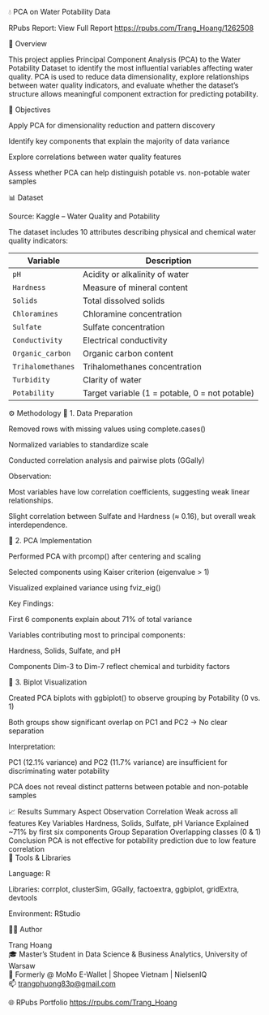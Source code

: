 💧 PCA on Water Potability Data

RPubs Report: View Full Report
https://rpubs.com/Trang_Hoang/1262508

📘 Overview

This project applies Principal Component Analysis (PCA) to the Water Potability Dataset to identify the most influential variables affecting water quality.
PCA is used to reduce data dimensionality, explore relationships between water quality indicators, and evaluate whether the dataset’s structure allows meaningful component extraction for predicting potability.

🎯 Objectives

Apply PCA for dimensionality reduction and pattern discovery

Identify key components that explain the majority of data variance

Explore correlations between water quality features

Assess whether PCA can help distinguish potable vs. non-potable water samples

📊 Dataset

Source: Kaggle – Water Quality and Potability

The dataset includes 10 attributes describing physical and chemical water quality indicators:


| Variable          | Description                                    |
| ----------------- | ---------------------------------------------- |
| `pH`              | Acidity or alkalinity of water                 |
| `Hardness`        | Measure of mineral content                     |
| `Solids`          | Total dissolved solids                         |
| `Chloramines`     | Chloramine concentration                       |
| `Sulfate`         | Sulfate concentration                          |
| `Conductivity`    | Electrical conductivity                        |
| `Organic_carbon`  | Organic carbon content                         |
| `Trihalomethanes` | Trihalomethanes concentration                  |
| `Turbidity`       | Clarity of water                               |
| `Potability`      | Target variable (1 = potable, 0 = not potable) |

⚙️ Methodology
🔹 1. Data Preparation

Removed rows with missing values using complete.cases()

Normalized variables to standardize scale

Conducted correlation analysis and pairwise plots (GGally)

Observation:

Most variables have low correlation coefficients, suggesting weak linear relationships.

Slight correlation between Sulfate and Hardness (≈ 0.16), but overall weak interdependence.

🔹 2. PCA Implementation

Performed PCA with prcomp() after centering and scaling

Selected components using Kaiser criterion (eigenvalue > 1)

Visualized explained variance using fviz_eig()

Key Findings:

First 6 components explain about 71% of total variance

Variables contributing most to principal components:

Hardness, Solids, Sulfate, and pH

Components Dim-3 to Dim-7 reflect chemical and turbidity factors

🔹 3. Biplot Visualization

Created PCA biplots with ggbiplot() to observe grouping by Potability (0 vs. 1)

Both groups show significant overlap on PC1 and PC2 → No clear separation

Interpretation:

PC1 (12.1% variance) and PC2 (11.7% variance) are insufficient for discriminating water potability

PCA does not reveal distinct patterns between potable and non-potable samples

📈 Results Summary
Aspect	Observation
Correlation	Weak across all features
Key Variables	Hardness, Solids, Sulfate, pH
Variance Explained	~71% by first six components
Group Separation	Overlapping classes (0 & 1)
Conclusion	PCA is not effective for potability prediction due to low feature correlation  
🧰 Tools & Libraries

Language: R

Libraries:
corrplot, clusterSim, GGally, factoextra, ggbiplot, gridExtra, devtools

Environment: RStudio

👩‍💻 Author

Trang Hoang  
🎓 Master’s Student in Data Science & Business Analytics, University of Warsaw  
💼 Formerly @ MoMo E-Wallet | Shopee Vietnam | NielsenIQ  
📫 trangphuong83p@gmail.com  

🌐 RPubs Portfolio
https://rpubs.com/Trang_Hoang

